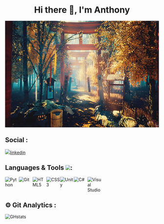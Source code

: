 
<h1 align="center">Hi there 👋, I'm Anthony</h1>

<!-- ![Cover](https://github.com/Anthonyp7/Anthonyp7/blob/e9455ec6b3cede5bb09ea8dc14d0a858be7b27af/img/5k-scenery-oriental-4k-wallpaper-preview.jpg) -->
<img align="center" src="https://github.com/Anthonyp7/Anthonyp7/blob/e9455ec6b3cede5bb09ea8dc14d0a858be7b27af/img/5k-scenery-oriental-4k-wallpaper-preview.jpg" width="1000" height="350"/>

## Social :
<img src="https://cdn.jsdelivr.net/npm/simple-icons@3.0.1/icons/linkedin.svg"/>[linkedin]

[linkedin]: https://www.linkedin.com/in/anthony-perozeni-b6840a233/

## Languages & Tools <img src = "https://media2.giphy.com/media/QssGEmpkyEOhBCb7e1/giphy.gif?cid=ecf05e47a0n3gi1bfqntqmob8g9aid1oyj2wr3ds3mg700bl&rid=giphy.gif" width = 25px>:
<img align="left" alt="Python" width="45px" src="https://cdn.jsdelivr.net/gh/devicons/devicon/icons/python/python-original.svg" />
<img align="left" alt="Git" width="45px" src="https://cdn.jsdelivr.net/gh/devicons/devicon/icons/git/git-original.svg" />
<img align="left" alt="HTML5" width="45px" src="https://cdn.jsdelivr.net/gh/devicons/devicon/icons/html5/html5-original.svg" />
<img align="left" alt="CSS3" width="45px" src="https://cdn.jsdelivr.net/gh/devicons/devicon/icons/css3/css3-original.svg" />
<img align="left" alt="Unity" width="45px" src="https://cdn.jsdelivr.net/gh/devicons/devicon/icons/unity/unity-original.svg" />
<img align="left" alt="C#" width="45px" src="https://cdn.jsdelivr.net/gh/devicons/devicon/icons/csharp/csharp-original.svg" />
<img align="left" alt="Visual Studio" width="45px" src="https://cdn.jsdelivr.net/gh/devicons/devicon/icons/visualstudio/visualstudio-plain.svg" />  <br/><br/><br/>

  ## ⚙️ Git Analytics : 
![GHstats](https://github-readme-stats.vercel.app/api?username=Anthonyp7&theme=vision-friendly-dark&show_icons=true&how_icons=true)


<!--
**Anthonyp7/Anthonyp7** is a ✨ _special_ ✨ repository because its `README.md` (this file) appears on your GitHub profile.

Here are some ideas to get you started:

- 🔭 I’m currently working on ...
- 🌱 I’m currently learning ...
- 👯 I’m looking to collaborate on ...
- 🤔 I’m looking for help with ...
- 💬 Ask me about ...
- 📫 How to reach me: ...
- 😄 Pronouns: ...
- ⚡ Fun fact: ...
-->
